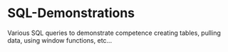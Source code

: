 # SQL-Demonstrations
Various SQL queries to demonstrate competence creating tables, pulling data, using window functions, etc...
